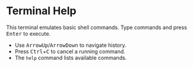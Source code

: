 # Terminal Help

This terminal emulates basic shell commands. Type commands and press <kbd>Enter</kbd> to execute.

- Use <kbd>ArrowUp</kbd>/<kbd>ArrowDown</kbd> to navigate history.
- Press <kbd>Ctrl</kbd>+<kbd>C</kbd> to cancel a running command.
- The `help` command lists available commands.
